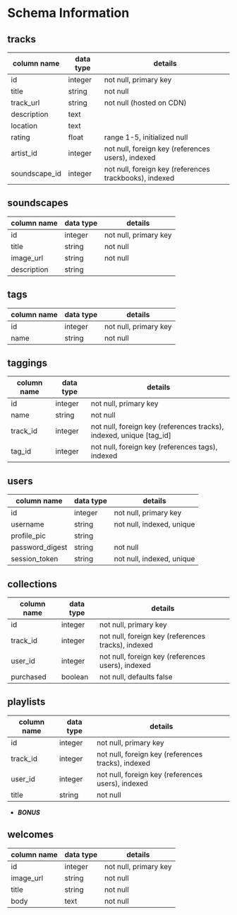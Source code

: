 # Schema Information

## tracks
column name    | data type | details
---------------|-----------|-----------------------
id             | integer   | not null, primary key
title          | string    | not null
track_url      | string    | not null (hosted on CDN)
description    | text      |
location       | text      |
rating         | float     | range 1-5, initialized null
artist_id      | integer   | not null, foreign key (references users), indexed
soundscape_id | integer   | not null, foreign key (references trackbooks), indexed


## soundscapes
column name | data type | details
------------|-----------|-----------------------
id          | integer   | not null, primary key
title       | string    | not null
image_url   | string    | not null
description | string    |


## tags
column name | data type | details
------------|-----------|-----------------------
id          | integer   | not null, primary key
name        | string    | not null

## taggings
column name | data type | details
------------|-----------|-----------------------
id          | integer   | not null, primary key
name        | string    | not null
track_id    | integer   | not null, foreign key (references tracks), indexed, unique [tag_id]
tag_id      | integer   | not null, foreign key (references tags), indexed

## users
column name     | data type | details
----------------|-----------|-----------------------
id              | integer   | not null, primary key
username        | string    | not null, indexed, unique
profile_pic     | string    |
password_digest | string    | not null
session_token   | string    | not null, indexed, unique

## collections
column name      | data type  | details
-----------------|------------|-----------------------
id               | integer    | not null, primary key
track_id         | integer    | not null, foreign key (references tracks), indexed
user_id          | integer    | not null, foreign key (references users), indexed
purchased        | boolean    | not null, defaults false

## playlists
column name      | data type  | details
-----------------|------------|-----------------------
id               | integer    | not null, primary key
track_id         | integer    | not null, foreign key (references tracks), indexed
user_id          | integer    | not null, foreign key (references users), indexed
title            | string     | not null


* ***BONUS***

## welcomes
column name      | data type  | details
-----------------|------------|-----------------------
id               | integer    | not null, primary key
image_url        | string     | not null
title            | string     | not null
body             | text       | not null

